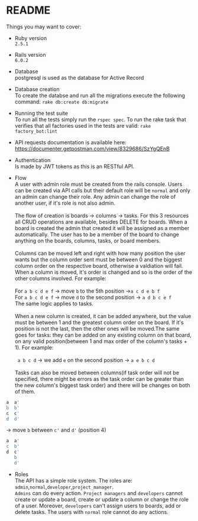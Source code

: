 # README
Things you may want to cover:

* Ruby version\
`2.5.1`

* Rails version\
`6.0.2`

* Database\
postgresql is used as the database for Active Record

* Database creation\
 To create the databse and run all the migrations execute the following command: `rake db:create db:migrate`

* Running the test suite\
  To run all the tests simply run the `rspec spec`.
  To run the rake task that verifies that all factories used in the tests are valid: `rake factory_bot:lint`
  
* API requests documentation is available here: https://documenter.getpostman.com/view/8329686/SzYgQEnB
* Authentication
\
Is made by JWT tokens as this is an RESTful API.

* Flow\
A user with admin role must be created from the rails console. Users can be created via API calls but their default role will be `normal` and only an admin can change their role. Any admin can change the role of another user, if it's role is not also admin.\
\
The flow of creation is boards -> columns -> tasks\. For this 3 resources all CRUD operations are available, besides DELETE for boards. When a board is created the admin that created it will be assigned as a member automatically. The user has to be a member of the board to change anything on the boards, columns, tasks, or board members.\
\
Columns can be moved left and right with how many position the user wants but the column order sent must be between 0 and the biggest column order on the respective board, otherwise a valdiation will fail. When a column is moved, it's order is changed and so is the order of the other columns  involved. For example: \
\
For `a b c d e f` -> move `b` to the 5th position ->`a c d e b f`\
For `a b c d e f` -> move `d` to the second position -> `a d b c e f`\
The same logic applies to tasks. \
\
When a new column is created, it can be added anywhere, but the value must be between 1 and the greatest column order on the board. If it's position is not the last, then the other ones will be moved.The same goes for tasks: they can be added on any existing column on that board, on any valid position(between 1 and max order of the column's tasks + 1). For example: \
\
` a b c d` -> we add `e` on the second position -> `a e b c d` \
\
Tasks can also be moved between columns(if task order will not be specified, there might be errors as the task order can be greater than the new column's biggest task order) and there will be changes on both of them.
```ruby
a  a'
b  b'
c  c'
d  d'
```
-> move `b` between `c'` and `d'` (position 4)
```ruby
a  a'
c  b'
d  c'
   b
   d'
```
* Roles\
The API has a simple role system. The roles are: `admin`,`normal`,`developer`,`project_manager`.\
`Admins` can do every action. `Project managers` and `developers` cannot create or update a board, create or update a column or change the role of a user. Moreover, `developers` can't assign users to boards, add or delete tasks.
The users with `normal` role cannot do any actions.

